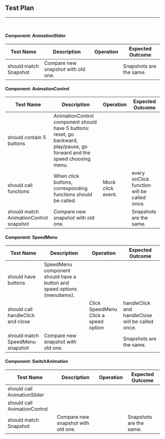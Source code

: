 ## Test Plan
--------
<br>

#### Component: AnimationSlider

|Test Name|Description|Operation|Expected Outcome|
|----|------|--------|----------------|
| should match Snapshot | Compare new snapshot with old one. |  | Snapshots are the same. |



#### Component: AnimationControl

|Test Name|Description|Operation|Expected Outcome|
|----|------|----------------|------------|
|should contain 5 buttons|AnimationControl component should have 5 buttons: reset, go backward, play/pause, go forward and the speed choosing menu.|||
| should call functions | When click buttons, corresponding functions should be called. | Mock click event. | every onClick function will be called once. |
| should match AnimationControl snapshot | Compare new snapshot with old one. |  | Snapshots are the same. |



#### Component: SpeedMenu

|Test Name|Description|Operation|Expected Outcome|
|----|------|----------------|------------|
|should have buttons|SpeedMenu component should have a button and speed options (menuitems).|||
|should call handleClick and close||Click SpeedMenu<br>Click a speed option|handleClick and handleClose will be called once.|
| should match SpeedMenu snapshot | Compare new snapshot with old one. |  | Snapshots are the same. |



#### Component: SwitchAnimation

|Test Name|Description|Operation|Expected Outcome|
|----|------|----------------|------------|
|should call AnimationSlider||||
|should call AnimationControl||||
| should match Snapshot | Compare new snapshot with old one. |  | Snapshots are the same. |


